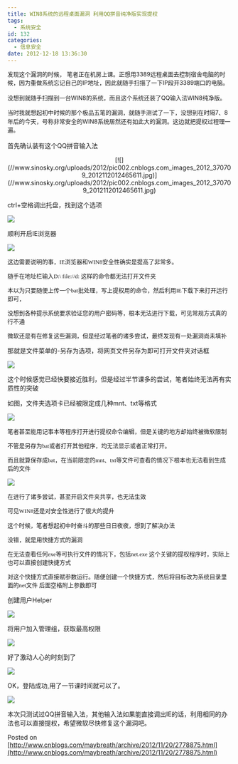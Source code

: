 ```yaml
---
title: WIN8系统的远程桌面漏洞 利用QQ拼音纯净版实现提权
tags:
  - 系统安全
id: 132
categories:
  - 信息安全
date: 2012-12-18 13:36:30
---
```


<span style="font-size: 13px; font-weight: normal; line-height: 1.5;">发现这个漏洞的时候，</span><span style="font-size: 13px; font-weight: normal; line-height: 1.5;"> 笔者正在机房上课。正想用3389远程桌面去控制宿舍电脑的时候，因为重做系统忘记自己的IP地址，因此就随手扫描了一下IP段开3389端口的电脑。</span>

<span style="font-size: 13px; font-weight: normal; line-height: 1.5;">没想到就随手扫描到一台WIN8的系统，而且这个系统还装了QQ输入法WIN8纯净版。</span>

<span style="font-size: 13px; font-weight: normal; line-height: 1.5;">当时我就想起初中时候的那个极品五笔的漏洞，就随手测试了一下，没想到在时隔7、8年后的今天，号称非常安全的WIN8系统居然还有如此大的漏洞。这边就把提权过程理一遍。</span>

首先确认装有这个QQ拼音输入法

<div style="text-align: center;">[![](//www.sinosky.org/uploads/2012/pic002.cnblogs.com_images_2012_370709_2012112012465611.jpg)](//www.sinosky.org/uploads/2012/pic002.cnblogs.com_images_2012_370709_2012112012465611.jpg)</div>

ctrl+空格调出托盘，找到这个选项

[![](//www.sinosky.org/uploads/2012/pic002.cnblogs.com_images_2012_370709_2012112012470943.jpg)](//www.sinosky.org/uploads/2012/pic002.cnblogs.com_images_2012_370709_2012112012470943.jpg)

顺利开启IE浏览器

[![](//www.sinosky.org/uploads/2012/pic002.cnblogs.com_images_2012_370709_2012112012540075.jpg)](//www.sinosky.org/uploads/2012/pic002.cnblogs.com_images_2012_370709_2012112012540075.jpg)

<div style="text-align: left; font-family: 微软雅黑; font-size: 13px;">这边需要说明的事，IE浏览器和WIN8安全性确实是提高了非常多。

随手在地址栏输入D:\ file://d: 这样的命令都无法打开文件夹

本以为只要随便上传一个bat批处理，写上提权用的命令，然后利用IE下载下来打开运行即可，

没想到各种提示系统要求验证您的用户密码等，根本无法进行下载，可见常规方式真的行不通

微软还是有在修复这些漏洞，但是经过笔者的诸多尝试，最终发现有一处漏洞尚未填补</div>

那就是文件菜单的-另存为选项，将网页文件另存为即可打开文件夹对话框

[![](//www.sinosky.org/uploads/2012/pic002.cnblogs.com_images_2012_370709_2012112013010977.jpg)](//www.sinosky.org/uploads/2012/pic002.cnblogs.com_images_2012_370709_2012112013010977.jpg)

这个时候感觉已经快要接近胜利，但是经过半节课多的尝试，笔者始终无法再有实质性的突破

如图，文件夹选项卡已经被限定成几种mnt、txt等格式

[![](//www.sinosky.org/uploads/2012/pic002.cnblogs.com_images_2012_370709_2012112013030432.jpg)](//www.sinosky.org/uploads/2012/pic002.cnblogs.com_images_2012_370709_2012112013030432.jpg)

<div style="text-align: left; font-family: 微软雅黑; font-size: 13px;">笔者甚至能用记事本等程序打开进行提权命令编辑，但是关键的地方却始终被微软限制

不管是另存为bat或者打开其他程序，均无法显示或者正常打开。

而且就算保存成bat，在当前限定的mnt、txt等文件可查看的情况下根本也无法看到生成后的文件</div>

[![](//www.sinosky.org/uploads/2012/pic002.cnblogs.com_images_2012_370709_2012112013041180.jpg)](//www.sinosky.org/uploads/2012/pic002.cnblogs.com_images_2012_370709_2012112013041180.jpg)

<div style="text-align: left; font-family: 微软雅黑; font-size: 13px;">在进行了诸多尝试，甚至开启文件夹共享，也无法生效

可见WIN8还是对安全性进行了很大的提升</div>
<div style="text-align: left; font-family: 微软雅黑; font-size: 13px;">这个时候，笔者想起初中时奋斗的那些日日夜夜，想到了解决办法

没错，就是用快捷方式的漏洞

在无法查看任何exe等可执行文件的情况下，包括net.exe 这个关键的提权程序时，实际上也可以直接创建快捷方式

对这个快捷方式直接赋参数运行。随便创建一个快捷方式，然后将目标改为系统目录里面的net文件 后面空格附上参数即可</div>

创建用户Helper

[![](//www.sinosky.org/uploads/2012/pic002.cnblogs.com_images_2012_370709_2012112013091651.jpg)](//www.sinosky.org/uploads/2012/pic002.cnblogs.com_images_2012_370709_2012112013091651.jpg)

将用户加入管理组，获取最高权限

[![](//www.sinosky.org/uploads/2012/pic002.cnblogs.com_images_2012_370709_2012112013121284.jpg)](//www.sinosky.org/uploads/2012/pic002.cnblogs.com_images_2012_370709_2012112013121284.jpg)

好了激动人心的时刻到了

[![](//www.sinosky.org/uploads/2012/pic002.cnblogs.com_images_2012_370709_2012112013131278.jpg)](//www.sinosky.org/uploads/2012/pic002.cnblogs.com_images_2012_370709_2012112013131278.jpg)

OK，登陆成功,用了一节课时间就可以了。

[![](//www.sinosky.org/uploads/2012/pic002.cnblogs.com_images_2012_370709_2012112013132698.jpg)](//www.sinosky.org/uploads/2012/pic002.cnblogs.com_images_2012_370709_2012112013132698.jpg)

本次只测试过QQ拼音输入法，其他输入法如果能直接调出IE的话，利用相同的办法也可以直接提权，希望微软尽快修复这个漏洞吧。

Posted on [http://www.cnblogs.com/maybreath/archive/2012/11/20/2778875.html](http://www.cnblogs.com/maybreath/archive/2012/11/20/2778875.html)